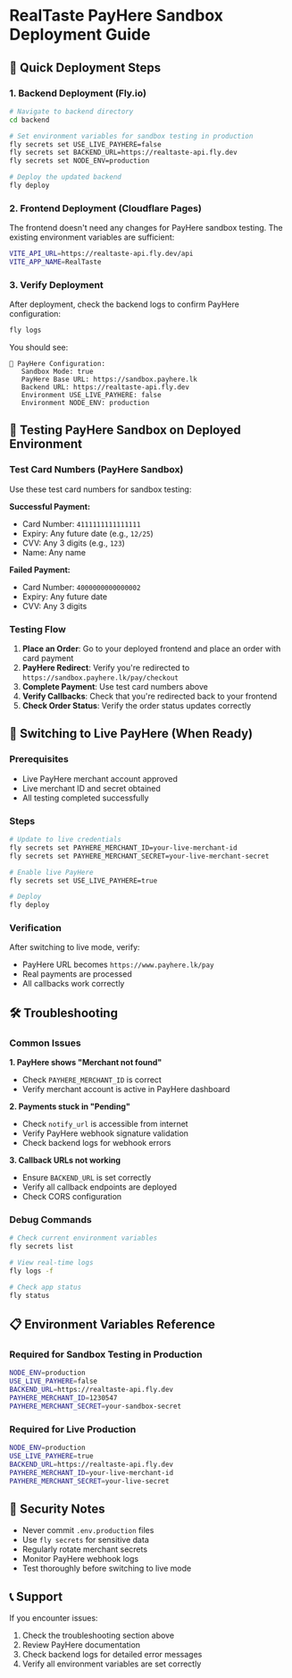 # RealTaste PayHere Sandbox Deployment Guide

## 🚀 Quick Deployment Steps

### 1. Backend Deployment (Fly.io)

```bash
# Navigate to backend directory
cd backend

# Set environment variables for sandbox testing in production
fly secrets set USE_LIVE_PAYHERE=false
fly secrets set BACKEND_URL=https://realtaste-api.fly.dev
fly secrets set NODE_ENV=production

# Deploy the updated backend
fly deploy
```

### 2. Frontend Deployment (Cloudflare Pages)

The frontend doesn't need any changes for PayHere sandbox testing. The existing environment variables are sufficient:

```bash
VITE_API_URL=https://realtaste-api.fly.dev/api
VITE_APP_NAME=RealTaste
```

### 3. Verify Deployment

After deployment, check the backend logs to confirm PayHere configuration:

```bash
fly logs
```

You should see:
```
🔧 PayHere Configuration:
   Sandbox Mode: true
   PayHere Base URL: https://sandbox.payhere.lk
   Backend URL: https://realtaste-api.fly.dev
   Environment USE_LIVE_PAYHERE: false
   Environment NODE_ENV: production
```

## 🧪 Testing PayHere Sandbox on Deployed Environment

### Test Card Numbers (PayHere Sandbox)

Use these test card numbers for sandbox testing:

**Successful Payment:**
- Card Number: `4111111111111111`
- Expiry: Any future date (e.g., `12/25`)
- CVV: Any 3 digits (e.g., `123`)
- Name: Any name

**Failed Payment:**
- Card Number: `4000000000000002`
- Expiry: Any future date
- CVV: Any 3 digits

### Testing Flow

1. **Place an Order**: Go to your deployed frontend and place an order with card payment
2. **PayHere Redirect**: Verify you're redirected to `https://sandbox.payhere.lk/pay/checkout`
3. **Complete Payment**: Use test card numbers above
4. **Verify Callbacks**: Check that you're redirected back to your frontend
5. **Check Order Status**: Verify the order status updates correctly

## 🔄 Switching to Live PayHere (When Ready)

### Prerequisites
- Live PayHere merchant account approved
- Live merchant ID and secret obtained
- All testing completed successfully

### Steps
```bash
# Update to live credentials
fly secrets set PAYHERE_MERCHANT_ID=your-live-merchant-id
fly secrets set PAYHERE_MERCHANT_SECRET=your-live-merchant-secret

# Enable live PayHere
fly secrets set USE_LIVE_PAYHERE=true

# Deploy
fly deploy
```

### Verification
After switching to live mode, verify:
- PayHere URL becomes `https://www.payhere.lk/pay`
- Real payments are processed
- All callbacks work correctly

## 🛠️ Troubleshooting

### Common Issues

**1. PayHere shows "Merchant not found"**
- Check `PAYHERE_MERCHANT_ID` is correct
- Verify merchant account is active in PayHere dashboard

**2. Payments stuck in "Pending"**
- Check `notify_url` is accessible from internet
- Verify PayHere webhook signature validation
- Check backend logs for webhook errors

**3. Callback URLs not working**
- Ensure `BACKEND_URL` is set correctly
- Verify all callback endpoints are deployed
- Check CORS configuration

### Debug Commands

```bash
# Check current environment variables
fly secrets list

# View real-time logs
fly logs -f

# Check app status
fly status
```

## 📋 Environment Variables Reference

### Required for Sandbox Testing in Production
```bash
NODE_ENV=production
USE_LIVE_PAYHERE=false
BACKEND_URL=https://realtaste-api.fly.dev
PAYHERE_MERCHANT_ID=1230547
PAYHERE_MERCHANT_SECRET=your-sandbox-secret
```

### Required for Live Production
```bash
NODE_ENV=production
USE_LIVE_PAYHERE=true
BACKEND_URL=https://realtaste-api.fly.dev
PAYHERE_MERCHANT_ID=your-live-merchant-id
PAYHERE_MERCHANT_SECRET=your-live-secret
```

## 🔐 Security Notes

- Never commit `.env.production` files
- Use `fly secrets` for sensitive data
- Regularly rotate merchant secrets
- Monitor PayHere webhook logs
- Test thoroughly before switching to live mode

## 📞 Support

If you encounter issues:
1. Check the troubleshooting section above
2. Review PayHere documentation
3. Check backend logs for detailed error messages
4. Verify all environment variables are set correctly
